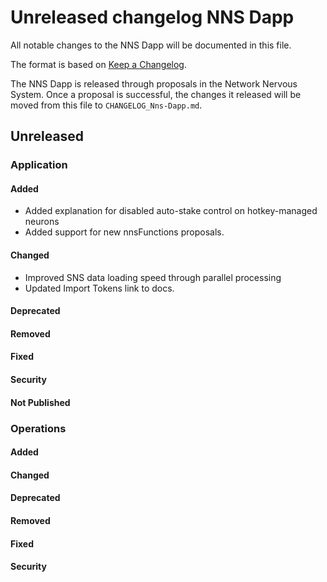 # Unreleased changelog NNS Dapp

All notable changes to the NNS Dapp will be documented in this file.

The format is based on [Keep a Changelog](https://keepachangelog.com/en/1.0.0/).

The NNS Dapp is released through proposals in the Network Nervous System. Once a
proposal is successful, the changes it released will be moved from this file to
`CHANGELOG_Nns-Dapp.md`.

## Unreleased

### Application

#### Added

- Added explanation for disabled auto-stake control on hotkey-managed neurons
- Added support for new nnsFunctions proposals.

#### Changed

- Improved SNS data loading speed through parallel processing
- Updated Import Tokens link to docs.

#### Deprecated

#### Removed

#### Fixed

#### Security

#### Not Published

### Operations

#### Added

#### Changed

#### Deprecated

#### Removed

#### Fixed

#### Security
